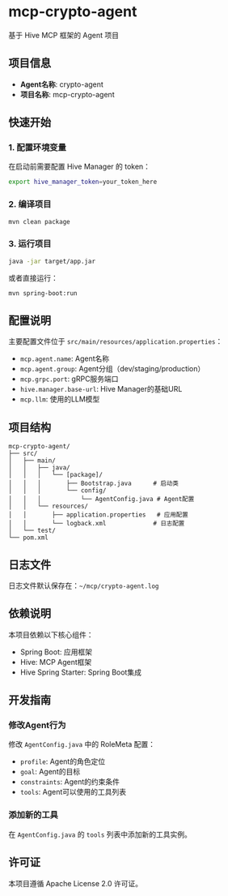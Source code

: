 # mcp-crypto-agent

基于 Hive MCP 框架的 Agent 项目

## 项目信息

- **Agent名称**: crypto-agent
- **项目名称**: mcp-crypto-agent

## 快速开始

### 1. 配置环境变量

在启动前需要配置 Hive Manager 的 token：

```bash
export hive_manager_token=your_token_here
```

### 2. 编译项目

```bash
mvn clean package
```

### 3. 运行项目

```bash
java -jar target/app.jar
```

或者直接运行：

```bash
mvn spring-boot:run
```

## 配置说明

主要配置文件位于 `src/main/resources/application.properties`：

- `mcp.agent.name`: Agent名称
- `mcp.agent.group`: Agent分组（dev/staging/production）
- `mcp.grpc.port`: gRPC服务端口
- `hive.manager.base-url`: Hive Manager的基础URL
- `mcp.llm`: 使用的LLM模型

## 项目结构

```
mcp-crypto-agent/
├── src/
│   ├── main/
│   │   ├── java/
│   │   │   └── [package]/
│   │   │       ├── Bootstrap.java      # 启动类
│   │   │       └── config/
│   │   │           └── AgentConfig.java # Agent配置
│   │   └── resources/
│   │       ├── application.properties   # 应用配置
│   │       └── logback.xml             # 日志配置
│   └── test/
└── pom.xml
```

## 日志文件

日志文件默认保存在：`~/mcp/crypto-agent.log`

## 依赖说明

本项目依赖以下核心组件：

- Spring Boot: 应用框架
- Hive: MCP Agent框架
- Hive Spring Starter: Spring Boot集成

## 开发指南

### 修改Agent行为

修改 `AgentConfig.java` 中的 RoleMeta 配置：

- `profile`: Agent的角色定位
- `goal`: Agent的目标
- `constraints`: Agent的约束条件
- `tools`: Agent可以使用的工具列表

### 添加新的工具

在 `AgentConfig.java` 的 `tools` 列表中添加新的工具实例。

## 许可证

本项目遵循 Apache License 2.0 许可证。

